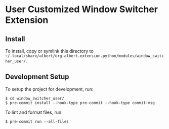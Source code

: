 # User Customized Window Switcher Extension
## Install
To install, copy or symlink this directory to `~/.local/share/albert/org.albert.extension.python/modules/window_switcher_user/`.

## Development Setup
To setup the project for development, run:

    $ cd window_switcher_user/
    $ pre-commit install --hook-type pre-commit --hook-type commit-msg

To lint and format files, run:

    $ pre-commit run --all-files
